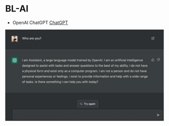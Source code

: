 # BL-AI

- OpenAI ChatGPT [ChatGPT](https://chat.openai.com/chat#)

![data](https://github.com/boyuan-li/BL-AI/blob/main/ChatGPT.png)
